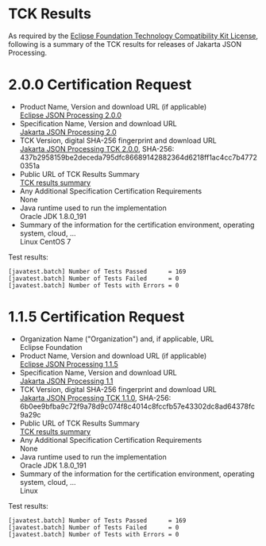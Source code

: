 TCK Results
===========

As required by the
[Eclipse Foundation Technology Compatibility Kit License](https://www.eclipse.org/legal/tck.php),
following is a summary of the TCK results for releases of Jakarta JSON Processing.

# 2.0.0 Certification Request

- Product Name, Version and download URL (if applicable)\
  [Eclipse JSON Processing 2.0.0](../index.html)
- Specification Name, Version and download URL\
  [Jakarta JSON Processing 2.0](https://jakarta.ee/specifications/jsonp/2.0/)
- TCK Version, digital SHA-256 fingerprint and download URL\
  [Jakarta JSON Processing TCK 2.0.0](https://download.eclipse.org/ee4j/jakartaee-tck/jakartaee9-eftl/staged-900/jakarta-jsonp-tck-2.0.0.zip), SHA-256: 437b2958159be2deceda795dfc86689142882364d6218ff1ac4cc7b47720351a
- Public URL of TCK Results Summary\
  [TCK results summary](jakarta-json-processing-2.0.html)
- Any Additional Specification Certification Requirements\
  None
- Java runtime used to run the implementation\
  Oracle JDK 1.8.0_191
- Summary of the information for the certification environment, operating system, cloud, ...\
  Linux CentOS 7

Test results:

```
[javatest.batch] Number of Tests Passed      = 169
[javatest.batch] Number of Tests Failed      = 0
[javatest.batch] Number of Tests with Errors = 0
```

# 1.1.5 Certification Request

- Organization Name ("Organization") and, if applicable, URL\
  Eclipse Foundation
- Product Name, Version and download URL (if applicable)\
  [Eclipse JSON Processing 1.1.5](../index.html)
- Specification Name, Version and download URL\
  [Jakarta JSON Processing 1.1](https://jakarta.ee/specifications/jsonp/1.1/)
- TCK Version, digital SHA-256 fingerprint and download URL\
  [Jakarta JSON Processing TCK 1.1.0](http://download.eclipse.org/ee4j/jakartaee-tck/jakartaee8-eftl/promoted/eclipse-jsonp-tck-1.1.0.zip), SHA-256: 6b0ee9bfba9c72f9a78d9c074f8c4014c8fccfb57e43302dc8ad64378fc9a29c
- Public URL of TCK Results Summary\
  [TCK results summary](jakarta-json-processing-1.1.html)
- Any Additional Specification Certification Requirements\
  None
- Java runtime used to run the implementation\
  Oracle JDK 1.8.0_191
- Summary of the information for the certification environment, operating system, cloud, ...\
  Linux

Test results:

```
[javatest.batch] Number of Tests Passed      = 169
[javatest.batch] Number of Tests Failed      = 0
[javatest.batch] Number of Tests with Errors = 0
```
